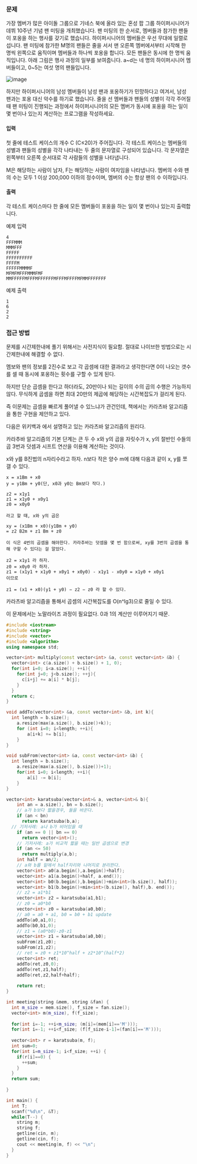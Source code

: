 ### 문제

가장 멤버가 많은 아이돌 그룹으로 기네스 북에 올라 있는 혼성 팝 그룹 하이퍼시니어가 데뷔 10주년 기념 팬 미팅을 개최했습니다. 팬 미팅의 한 순서로, 멤버들과 참가한 팬들이 포옹을 하는 행사를 갖기로 했습니다. 하이퍼시니어의 멤버들은 우선 무대에 일렬로 섭니다. 팬 미팅에 참가한 M명의 팬들은 줄을 서서 맨 오른쪽 멤버에서부터 시작해 한 명씩 왼쪽으로 움직이며 멤버들과 하나씩 포옹을 합니다. 모든 팬들은 동시에 한 명씩 움직입니다. 아래 그림은 행사 과정의 일부를 보여줍니다. a~d는 네 명의 하이퍼시니어 멤버들이고, 0~5는 여섯 명의 팬들입니다.

![image](http://algospot.com/media/judge-attachments/bcbb33d48baf27a4347cf09608aece35/Screenshot%20from%202013-01-14%2022%3A31%3A18.png)

하지만 하이퍼시니어의 남성 멤버들이 남성 팬과 포옹하기가 민망하다고 여겨서, 남성 팬과는 포옹 대신 악수를 하기로 했습니다. 줄을 선 멤버들과 팬들의 성별이 각각 주어질 때 팬 미팅이 진행되는 과정에서 하이퍼시니어의 모든 멤버가 동시에 포옹을 하는 일이 몇 번이나 있는지 계산하는 프로그램을 작성하세요.

#### 입력

첫 줄에 테스트 케이스의 개수 C (C≤20)가 주어집니다. 각 테스트 케이스는 멤버들의 성별과 팬들의 성별을 각각 나타내는 두 줄의 문자열로 구성되어 있습니다. 각 문자열은 왼쪽부터 오른쪽 순서대로 각 사람들의 성별을 나타냅니다.

M은 해당하는 사람이 남자, F는 해당하는 사람이 여자임을 나타냅니다. 멤버의 수와 팬의 수는 모두 1 이상 200,000 이하의 정수이며, 멤버의 수는 항상 팬의 수 이하입니다.

#### 출력

각 테스트 케이스마다 한 줄에 모든 멤버들이 포옹을 하는 일이 몇 번이나 있는지 출력합니다.

예제 입력
```
4
FFFMMM
MMMFFF
FFFFF
FFFFFFFFFF
FFFFM
FFFFFMMMMF
MFMFMFFFMMMFMF
MMFFFFFMFFFMFFFFFFMFFFMFFFFMFMMFFFFFFF
```
예제 출력
```
1
6
2
2
```

### 접근 방법

문제를 시간제한내에 풀기 위해서는 사전지식이 필요함.
절대로 나이브한 방법으로는 시간제한내에 해결할 수 없다.

멤보와 팬의 정보를 2진수로 보고 각 곱셈에 대한 결과라고 생각한다면 0이 나오는 갯수를 셀 때 동시에 포옹하는 횟수를 구할 수 있게 된다.

하지만 단순 곱셈을 한다고 하더라도, 20만이나 되는 길이의 수의 곱의 수행은 가능하지 않다. 무식하게 곱셈을 하면 최대 20만의 제곱에 해당하는 시간복잡도가 걸리게 된다.

즉 이문제는 곱셈을 빠르게 풀어낼 수 있느냐가 관건인데, 책에서는 카라츠바 알고리즘을 통한 구현을 제안하고 있다.

다음은 위키백과 에서 설명하고 있는 카라츠바 알고리즘의 원리다.

카라추바 알고리즘의 기본 단계는 큰 두 수 x와 y의 곱을 자릿수가 x, y의 절반인 수들의 곱 3번과 덧셈과 시프트 연산을 이용해 계산하는 것이다.

x와 y를 B진법의 n자리수라고 하자. n보다 작은 양수 m에 대해 다음과 같이 x, y를 쪼갤 수 있다.
```
x = x1Bm + x0
y = y1Bm + y0(단, x0과 y0는 Bm보다 작다.)

z2 = x1y1
z1 = x1y0 + x0y1
z0 = x0y0

라고 할 때, x와 y의 곱은

xy = (x1Bm + x0)(y1Bm + y0)
= z2 B2m + z1 Bm + z0

이 식은 4번의 곱셈을 해야한다. 카라추바는 덧셈을 몇 번 함으로써, xy를 3번의 곱셈을 통해 구할 수 있다는 걸 알았다.

z2 = x1y1 라 하자.
z0 = x0y0 라 하자.
z1 = (x1y1 + x1y0 + x0y1 + x0y0) - x1y1 - x0y0 = x1y0 + x0y1
이므로

z1 = (x1 + x0)(y1 + y0) − z2 − z0 라 할 수 있다.
```

카라츠바 알고리즘을 통해서 곱셈의 시간복잡도를 O(n^lg3)으로 줄일 수 있다.

이 문제에서는 노말라이즈 과정이 필요없다. 0과 1의 계산만 이루어지기 때문. 
```cpp
#include <iostream>
#include <string>
#include <vector>
#include <algorithm>
using namespace std;

vector<int> multiply(const vector<int> &a, const vector<int> &b) {
  vector<int> c(a.size() + b.size() + 1, 0);
  for(int i=0; i<a.size(); ++i){
    for(int j=0; j<b.size(); ++j){
      c[i+j] += a[i] * b[j];
    }
  }
  return c;
}

void addTo(vector<int> &a, const vector<int> &b, int k){
  int length = b.size();
	a.resize(max(a.size(), b.size()+k));  
	for (int i=0; i<length; ++i){
		a[i+k] += b[i];
	}
}

void subFrom(vector<int> &a, const vector<int> &b) {
  int length = b.size();
	a.resize(max(a.size(), b.size())+1);
	for(int i=0; i<length; ++i){
		a[i] -= b[i]; 
	}
}

vector<int> karatsuba(vector<int>& a, vector<int>& b){
	int an = a.size(), bn = b.size(); 
	// a가 b보다 짧을경우, 둘을 바꾼다. 
	if (an < bn)
	  return karatsuba(b,a);
  // 기저사례: a나 b가 비어있을 때
	if (an == 0 || bn == 0)
	  return vector<int>(); 
	// 기저사례: a가 비교적 짧을 때는 일반 곱셈으로 변경 
	if (an <= 50)
	  return multiply(a,b);  
	int half = an/2; 
	// a와 b를 밑에서 half자리와 나머지로 분리한다.
	vector<int> a0(a.begin(),a.begin()+half); 
	vector<int> a1(a.begin()+half, a.end()); 
	vector<int> b0(b.begin(),b.begin()+min<int>(b.size(), half));  
	vector<int> b1(b.begin()+min<int>(b.size(), half),b. end());  
	// z2 = a1*b1 
	vector<int> z2 = karatsuba(a1,b1); 
	// z0 = a0*b0 
	vector<int> z0 = karatsuba(a0,b0); 
	// a0 = a0 + a1, b0 = b0 + b1 update 
	addTo(a0,a1,0); 
	addTo(b0,b1,0); 
	// z1 = (a0*b0)-z0-z1 
	vector<int> z1 = karatsuba(a0,b0); 
	subFrom(z1,z0); 
	subFrom(z1,z2); 
	// ret = z0 + z1*10^half + z2*10^(half*2) 
	vector<int> ret; 
	addTo(ret,z0,0); 
	addTo(ret,z1,half); 
	addTo(ret,z2,half+half); 
	
	return ret; 
}

int meeting(string &mem, string &fan) {
  int m_size = mem.size(), f_size = fan.size();
  vector<int> m(m_size), f(f_size);
  
  for(int i=-1; ++i<m_size; (m[i]=(mem[i]=='M')));
  for(int i=-1; ++i<f_size; (f[f_size-i-1]=(fan[i]=='M')));
  
  vector<int> r = karatsuba(m, f);
  int sum=0;
  for(int i=m_size-1; i<f_size; ++i) {
    if(r[i]==0) {
      ++sum;
    }
  }
  return sum;
  
}

int main() {
  int T;
  scanf("%d\n", &T);
  while(T--) {
    string m;
    string f;
    getline(cin, m);
    getline(cin, f);
    cout << meeting(m, f) << "\n";
  }
}
```